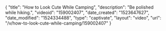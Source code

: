 {
    "title": "How to Look Cute While Camping",
    "description": "Be polished while hiking.",
    "videoid": "159002407",
    "date_created": "1523647627",
    "date_modified": "1524334488",
    "type": "captivate",
    "layout": "video",
    "url": "\/v\/how-to-look-cute-while-camping\/159002407"
}